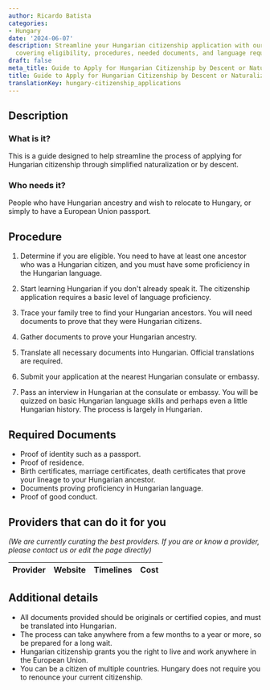 ```yaml
---
author: Ricardo Batista
categories:
- Hungary
date: '2024-06-07'
description: Streamline your Hungarian citizenship application with our complete guide,
  covering eligibility, procedures, needed documents, and language requirements.
draft: false
meta_title: Guide to Apply for Hungarian Citizenship by Descent or Naturalization
title: Guide to Apply for Hungarian Citizenship by Descent or Naturalization
translationKey: hungary-citizenship_applications
---
```


## Description
### What is it?
This is a guide designed to help streamline the process of applying for Hungarian citizenship through simplified naturalization or by descent.

### Who needs it?
People who have Hungarian ancestry and wish to relocate to Hungary, or simply to have a European Union passport.

## Procedure
1. Determine if you are eligible. You need to have at least one ancestor who was a Hungarian citizen, and you must have some proficiency in the Hungarian language.

2. Start learning Hungarian if you don't already speak it. The citizenship application requires a basic level of language proficiency.

3. Trace your family tree to find your Hungarian ancestors. You will need documents to prove that they were Hungarian citizens.

4. Gather documents to prove your Hungarian ancestry.

5. Translate all necessary documents into Hungarian. Official translations are required.

6. Submit your application at the nearest Hungarian consulate or embassy. 

7. Pass an interview in Hungarian at the consulate or embassy. You will be quizzed on basic Hungarian language skills and perhaps even a little Hungarian history. The process is largely in Hungarian. 

## Required Documents
* Proof of identity such as a passport.
* Proof of residence.
* Birth certificates, marriage certificates, death certificates that prove your lineage to your Hungarian ancestor.
* Documents proving proficiency in Hungarian language.
* Proof of good conduct.

## Providers that can do it for you

_(We are currently curating the best providers. If you are or know a provider, please contact us or edit the page directly)_

| Provider        |     Website     |     Timelines    |       Cost      |
| --------------- | --------------- |  :-------------: | :-------------: |

## Additional details
* All documents provided should be originals or certified copies, and must be translated into Hungarian.
* The process can take anywhere from a few months to a year or more, so be prepared for a long wait.
* Hungarian citizenship grants you the right to live and work anywhere in the European Union.
* You can be a citizen of multiple countries. Hungary does not require you to renounce your current citizenship.

